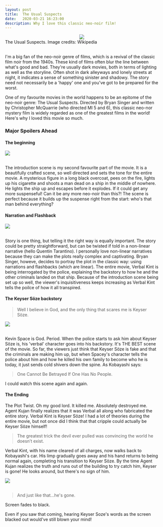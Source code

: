 ```yaml
---
layout: post
title:  The Usual Suspects
date:   2020-03-21 16:23:00
description: Why I love this classic neo-noir film! 
---
```


<div class="img_row">
    <center> <img src="{{ site.baseurl }}/assets/img/usual.jpg"> </center>
</div> 
<div class="col three caption">
    The Usual Suspects. Image credits: Wikipedia
</div>
<br>

I'm a big fan of the neo-noir genre of films, which is a revival of the classic film noir from the 1940s. These kind of films often blur the line between what's good and bad. They're usually dark movies, both in terms of lighting as well as the storyline. Often shot in dark alleyways and lonely streets at night, it indicates a sense of something sinister and shadowy. The story need not necessarily be a 'happy' one and you've got to be prepared for the worst. 

One of my favourite movies in the world happens to be an epitome of the neo-noir genre: The Usual Suspects. Directed by Bryan Singer and written by Christopher McQuarrie (who directed MI 5 and 6), this classic neo-nor mystery film is widely regarded as one of the greatest films in the world! Here's why I loved this movie so much. 

### Major Spoilers Ahead 

#### The beginning 

<div class="img_row">
    <img class="col three" src="{{ site.baseurl }}/assets/img/usual5.png">
</div>
<br>

The introduction scene is my second favourite part of the movie. It is a beautifully crafted scene, so well directed and sets the tone for the entire movie. A mysterious figure in a long black overcoat, pees on the fire, lights up his cigarette and shoots a man dead on a ship in the middle of nowhere. He lights the ship up and escapes before it explodes. If it could get any more suspenseful! Can it be any more neo-noir than this?! The scene is perfect because it builds up the suspense right from the start: who's that man behind everything? 

#### Narration and Flashback

<div class="img_row">
    <img class="col three" src="{{ site.baseurl }}/assets/img/usual2.jpg">
</div>
<br>

Story is one thing, but telling it the right way is equally important. The story could be pretty straightforward, but can be twisted if told in a non-linear narrative (hello Quentin Tarantino). I personally love non-linear narratives because they can make the plots really complex and captivating. Bryan Singer, howeve, decides to portray the plot in the classic way: using narrations and flashbacks (which are linear). The entire movie, Verbal Kint is being interrogated by the police, explaining the backstory to how he and the other criminals landed on that ship. Because of the introduction scene being set up so well, the viewer's inquisitiveness keeps increasing as Verbal Kint tells the poilce of how it all transpired. 

#### The Keyser Söze backstory 
> Well I believe in God, and the only thing that scares me is Keyser Söze.

<div class="img_row">
    <img class="col three" src="{{ site.baseurl }}/assets/img/usual4.jpg">
</div>
<br>

Kevin Space is God. Period. When the police starts to ask him about Keyser Söze is, his 'verbal' character goes into his backstory. It's THE BEST scene of the movie. So far, the viewers just think that Keyser Söze is fake and that the criminals are making him up, but when Spacey's character tells the police about him and how he killed his own family to become who he is today, it just sends cold shivers down the spine. As Kobayashi says:
> One Cannot Be Betrayed If One Has No People.

I could watch this scene again and again. 

#### The Ending
The Plot Twist. Oh my good lord. It killed me. Absolutely destroyed me. Agent Kujan finally realizes that it was Verbal all along who fabricated the entire story. Verbal Kint is Keyser Söze! I had a lot of theories during the entire movie, but not once did I think that that cripple could actually be Keyser Söze himself! 

> The greatest trick the devil ever pulled was convincing the world he doesn’t exist. 

Verbal Kint, with his name cleared of all charges, now walks back to Kobayashi's car. His limp gradually goes away and his hand returns to being normal again, completing his transition to Keyser Söze. By the time Agent Kujan realizes the truth and runs out of the building to try catch him, Keyser is gone! He looks around, but there's no sign of him. 

<div class="img_row">
    <img class="col three" src="{{ site.baseurl }}/assets/img/usual3.jpeg">
</div>
<br>

> And just like that...he's gone. 

Screen fades to black. 

Even if you saw that coming, hearing Keyser Soze's words as the screen blacked out would've still blown your mind! 

